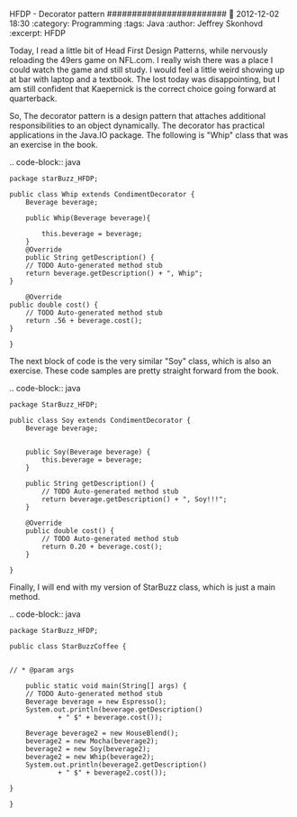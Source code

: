 HFDP - Decorator pattern
########################
:date: 2012-12-02 18:30
:category: Programming
:tags: Java
:author: Jeffrey Skonhovd
:excerpt: HFDP


Today, I read a little bit of Head First Design Patterns, while nervously reloading the 49ers game on NFL.com. I really wish there was a place I could watch the game and still study. I would feel a little weird showing up at bar with laptop and a textbook. The lost today was disappointing, but I am still confident that Kaepernick is the correct choice going forward at quarterback.

So, The decorator pattern is a design pattern that attaches additional responsibilities to an object dynamically. The decorator has practical applications in the Java.IO package. The following is "Whip" class that was an exercise in the book.

.. code-block:: java

    package starBuzz_HFDP;

    public class Whip extends CondimentDecorator {
        Beverage beverage;
    
        public Whip(Beverage beverage){
        
            this.beverage = beverage;
        }
        @Override
        public String getDescription() {
        // TODO Auto-generated method stub
        return beverage.getDescription() + ", Whip";
    }

        @Override
    public double cost() {
        // TODO Auto-generated method stub
        return .56 + beverage.cost();
    }

    }

The next block of code is the very similar "Soy" class, which is also an exercise. These code samples are pretty straight forward from the book.

.. code-block:: java

    package StarBuzz_HFDP;

    public class Soy extends CondimentDecorator {
        Beverage beverage;
    
    
        public Soy(Beverage beverage) {
            this.beverage = beverage;
        }
    
        public String getDescription() {
            // TODO Auto-generated method stub
            return beverage.getDescription() + ", Soy!!!";
        }

        @Override
        public double cost() {
            // TODO Auto-generated method stub
            return 0.20 + beverage.cost();
        }

    }

Finally, I will end with my version of StarBuzz class, which is just a main method.

.. code-block:: java

    package StarBuzz_HFDP;

    public class StarBuzzCoffee {

    
    // * @param args
    
        public static void main(String[] args) {
        // TODO Auto-generated method stub
        Beverage beverage = new Espresso();
        System.out.println(beverage.getDescription()
                + " $" + beverage.cost());
        
        Beverage beverage2 = new HouseBlend();
        beverage2 = new Mocha(beverage2);
        beverage2 = new Soy(beverage2);
        beverage2 = new Whip(beverage2);
        System.out.println(beverage2.getDescription()
                + " $" + beverage2.cost());
                
    }

    }


